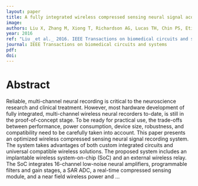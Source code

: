 ```yaml
---
layout: paper
title: A fully integrated wireless compressed sensing neural signal acquisition system for chronic recording and brain machine interface
image:
authors: Liu X, Zhang M, Xiong T, Richardson AG, Lucas TH, Chin PS, Etienne-Cummings R, Tran TD, and Van der Spiegel J.
year: 2016
ref: "Liu _et al._ 2016. IEEE Transactions on biomedical circuits and systems vol. 10, no. 4: 874-883."
journal: IEEE Transactions on biomedical circuits and systems
pdf: 
doi: 
---
```


# Abstract
Reliable, multi-channel neural recording is critical to the neuroscience research and clinical treatment. However, most hardware development of fully integrated, multi-channel wireless neural recorders to-date, is still in the proof-of-concept stage. To be ready for practical use, the trade-offs between performance, power consumption, device size, robustness, and compatibility need to be carefully taken into account. This paper presents an optimized wireless compressed sensing neural signal recording system. The system takes advantages of both custom integrated circuits and universal compatible wireless solutions. The proposed system includes an implantable wireless system-on-chip (SoC) and an external wireless relay. The SoC integrates 16-channel low-noise neural amplifiers, programmable filters and gain stages, a SAR ADC, a real-time compressed sensing module, and a near field wireless power and …

